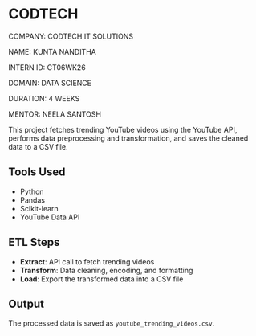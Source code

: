 # CODTECH

COMPANY: CODTECH IT SOLUTIONS

NAME: KUNTA NANDITHA

INTERN ID: CT06WK26

DOMAIN: DATA SCIENCE

DURATION: 4 WEEKS

MENTOR: NEELA SANTOSH


This project fetches trending YouTube videos using the YouTube API, performs data preprocessing and transformation, and saves the cleaned data to a CSV file.

## Tools Used
- Python
- Pandas
- Scikit-learn
- YouTube Data API

## ETL Steps
- **Extract**: API call to fetch trending videos
- **Transform**: Data cleaning, encoding, and formatting
- **Load**: Export the transformed data into a CSV file

## Output
The processed data is saved as `youtube_trending_videos.csv`.

